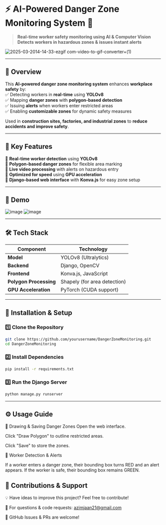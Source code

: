 # ⚡ AI-Powered Danger Zone Monitoring System 🚀

> **Real-time worker safety monitoring using AI & Computer Vision**  
> **Detects workers in hazardous zones & issues instant alerts**  

![2025-03-2014-14-33-ezgif com-video-to-gif-converter+(1)](https://github.com/user-attachments/assets/00a7b22b-5cf0-4039-b091-11de38cc74da)

---

## 🧠 **Overview**
This **AI-powered danger zone monitoring system** enhances **workplace safety** by:  
✅ Detecting workers in **real-time** using **YOLOv8**  
✅ Mapping **danger zones** with **polygon-based detection**  
✅ Issuing **alerts** when workers enter restricted areas  
✅ Enabling **customizable zones** for dynamic safety measures  

Used in **construction sites, factories, and industrial zones** to **reduce accidents and improve safety**.  

---

## 🎯 **Key Features**
🔹 **Real-time worker detection** using **YOLOv8**  
🔹 **Polygon-based danger zones** for flexible area marking  
🔹 **Live video processing** with alerts on hazardous entry  
🔹 **Optimized for speed** using **GPU acceleration**  
🔹 **Django-based web interface** with **Konva.js** for easy zone setup  

---

## 📸 **Demo**
![image](https://github.com/user-attachments/assets/0ef38820-8299-4378-8478-11f49a3097cb)
![image](https://github.com/user-attachments/assets/93e66a1f-314d-4753-bfea-09c098730f2e)


---

## 🛠️ **Tech Stack**
| Component        | Technology |
|-----------------|------------|
| **Model**       | YOLOv8 (Ultralytics) |
| **Backend**     | Django, OpenCV |
| **Frontend**    | Konva.js, JavaScript |
| **Polygon Processing** | Shapely (for area detection) |
| **GPU Acceleration** | PyTorch (CUDA support) |

---

## 🚀 **Installation & Setup**
### **1️⃣ Clone the Repository**
```bash
git clone https://github.com/yourusername/DangerZoneMonitoring.git
cd DangerZoneMonitoring
```
### **2️⃣ Install Dependencies**
```bash
pip install -r requirements.txt
```
### **3️⃣ Run the Django Server**
```bash
python manage.py runserver
```
-------
## **⚙️ Usage Guide**

🔹 Drawing & Saving Danger Zones
Open the web interface.

Click "Draw Polygon" to outline restricted areas.

Click "Save" to store the zones.

🔹 Worker Detection & Alerts

If a worker enters a danger zone, their bounding box turns RED and an alert appears.
If the worker is safe, their bounding box remains GREEN.


## **🤝 Contributions & Support**

💡 Have ideas to improve this project? Feel free to contribute!

📧 For questions & code requests: azimjaan21@gmail.com

📌 GitHub Issues & PRs are welcome!

